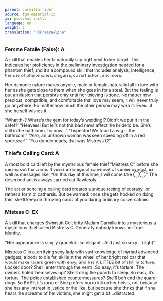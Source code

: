 ```yaml
---
parent: carmilla-rider
source: fgo-material-ix
id: personal-skills
language: en
weight: 2
translation: "PkFreezeAlpha"
---
```


### Femme Fatalle (False): A

A skill that enables her to naturally slip right next to her target. This indicates her proficiency in the preliminary investigation needed for a phantom thief, and it’s a compound skill that includes analysis, intelligence, the use of pheromones, disguise, covert action, and more.

Her demonic nature makes anyone, male or female, naturally fall in love with her as she gets close to them when she goes in for a steal. But the feeling is but an illusion that persists only until her thieving is done. No matter how precious, compatible, and comfortable that love may seem, it will never truly go anywhere.
No matter how much the other person may wish it.
Even…if she herself wishes it.

“What th-? Where’s the gem for today’s wedding!? Didn’t we put it in the safe!?”
“Heavens! But let’s not this bad news affect the bride to be. She’s still in the bathroom, for now…”
“Inspector! We found a wig in the bathroom!”
“Also, an unknown woman was seen speeding off in a red sportscar!”
“You dunderheads, that was Mistress C!”

### Thief’s Calling Card: A

A most bold card left by the mysterious female thief “Mistress C” before she carries out her crime. It bears an image of some sort of canine symbol, as well as messages like, “On this day at this time, I will come take ◯◯.” The described act is always carried out flawlessly.

The act of sending a calling card creates a unique feeling of ecstasy…or rather a form of catharsis. But be warned: once she gets hooked on doing this, she’ll keep on throwing cards at you during ordinary conversations.

### Mistess C: EX

A skill that changes Swimsuit Celebrity Madam Carmilla into a mysterious a mysterious thief called Mistress C. Generally nobody knows her true identity.

”Her appearance is simply graceful…so elegant…And just so sexy… (sigh)”

Mistress C is a terrifying sexy lady with vast knowledge of myriad advanced gadgets, a body to die for, skills at the wheel of her bright red car that would make racers green with envy, and has A LITTLE bit of skill in torture.
Locked door? She’ll enter through the vents.
So easy, it’s torture.
The owner’s holed themselves up? She’ll drug the guards to sleep.
So easy, it’s torture.
The police established countermeasures? She’ll befriend the guard dogs.
So EASY, it’s torture!
She prefers not to kill on her heists, not because she has any interest in justice or the like, but because she thinks that if she hears the screams of her victims, she might get a bit…distracted.
